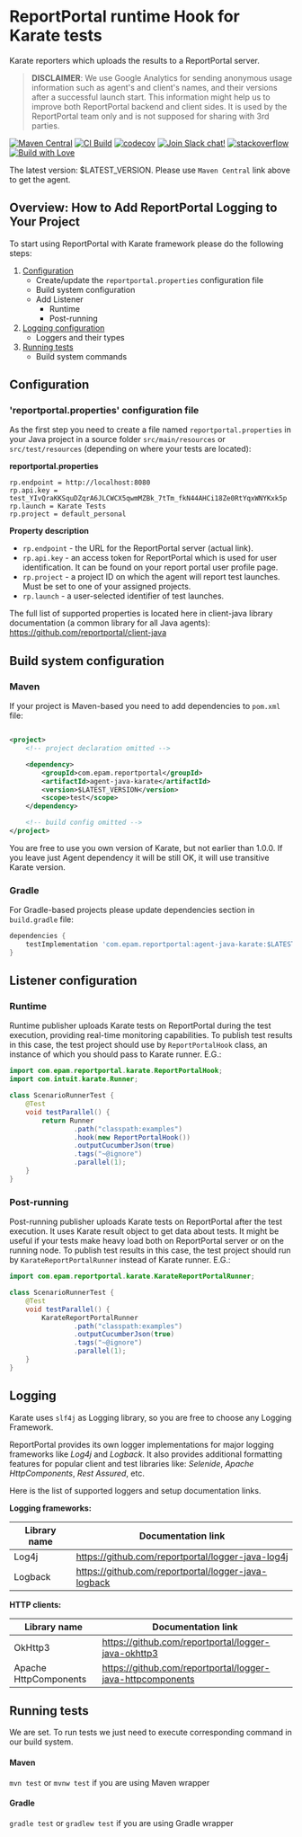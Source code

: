 # ReportPortal runtime Hook for Karate tests

Karate reporters which uploads the results to a ReportPortal server.

> **DISCLAIMER**: We use Google Analytics for sending anonymous usage information such as agent's and client's names, and their versions
> after a successful launch start. This information might help us to improve both ReportPortal backend and client sides. It is used by the
> ReportPortal team only and is not supposed for sharing with 3rd parties.

[![Maven Central](https://img.shields.io/maven-central/v/com.epam.reportportal/agent-java-karate.svg?label=Maven%20Central)](https://central.sonatype.com/artifact/com.epam.reportportal/agent-java-karate)
[![CI Build](https://github.com/reportportal/agent-java-karate/actions/workflows/ci.yml/badge.svg)](https://github.com/reportportal/agent-java-karate/actions/workflows/ci.yml)
[![codecov](https://codecov.io/github/reportportal/agent-java-karate/graph/badge.svg?token=wJr9F6hZln)](https://codecov.io/github/reportportal/agent-java-karate)
[![Join Slack chat!](https://slack.epmrpp.reportportal.io/badge.svg)](https://slack.epmrpp.reportportal.io/)
[![stackoverflow](https://img.shields.io/badge/reportportal-stackoverflow-orange.svg?style=flat)](http://stackoverflow.com/questions/tagged/reportportal)
[![Build with Love](https://img.shields.io/badge/build%20with-❤%EF%B8%8F%E2%80%8D-lightgrey.svg)](http://reportportal.io?style=flat)

The latest version: $LATEST_VERSION. Please use `Maven Central` link above to get the agent.

## Overview: How to Add ReportPortal Logging to Your Project

To start using ReportPortal with Karate framework please do the following steps:

1. [Configuration](#configuration)
    * Create/update the `reportportal.properties` configuration file
    * Build system configuration
    * Add Listener
        * Runtime
        * Post-running
2. [Logging configuration](#logging)
    * Loggers and their types
3. [Running tests](#running-tests)
    * Build system commands

## Configuration

### 'reportportal.properties' configuration file

As the first step you need to create a file named `reportportal.properties` in your Java project in a source
folder `src/main/resources` or `src/test/resources` (depending on where your tests are located):

**reportportal.properties**

```
rp.endpoint = http://localhost:8080
rp.api.key = test_YIvQraKKSquDZqrA6JLCWCX5qwmMZBk_7tTm_fkN44AHCi18Ze0RtYqxWNYKxk5p
rp.launch = Karate Tests
rp.project = default_personal
```

**Property description**

* `rp.endpoint` - the URL for the ReportPortal server (actual link).
* `rp.api.key` - an access token for ReportPortal which is used for user identification. It can be found on your report
  portal user profile page.
* `rp.project` - a project ID on which the agent will report test launches. Must be set to one of your assigned
  projects.
* `rp.launch` - a user-selected identifier of test launches.

The full list of supported properties is located here in client-java library documentation (a common library for all
Java agents): https://github.com/reportportal/client-java

## Build system configuration

### Maven

If your project is Maven-based you need to add dependencies to `pom.xml` file:

```xml

<project>
    <!-- project declaration omitted -->

    <dependency>
        <groupId>com.epam.reportportal</groupId>
        <artifactId>agent-java-karate</artifactId>
        <version>$LATEST_VERSION</version>
        <scope>test</scope>
    </dependency>

    <!-- build config omitted -->
</project>
```

You are free to use you own version of Karate, but not earlier than 1.0.0. If you leave just Agent dependency it will
be still OK, it will use transitive Karate version.

### Gradle

For Gradle-based projects please update dependencies section in `build.gradle` file:

```groovy
dependencies {
    testImplementation 'com.epam.reportportal:agent-java-karate:$LATEST_VERSION'
}
```

## Listener configuration

### Runtime

Runtime publisher uploads Karate tests on ReportPortal during the test execution, providing real-time monitoring capabilities. To publish
test results in this case, the test project should use by `ReportPortalHook` class, an instance of which you should pass to Karate runner.
E.G.:

```java
import com.epam.reportportal.karate.ReportPortalHook;
import com.intuit.karate.Runner;

class ScenarioRunnerTest {
	@Test
	void testParallel() {
		return Runner
                .path("classpath:examples")
                .hook(new ReportPortalHook())
                .outputCucumberJson(true)
                .tags("~@ignore")
                .parallel(1);
	}
}
```

### Post-running

Post-running publisher uploads Karate tests on ReportPortal after the test execution. It uses Karate result object to get data about tests.
It might be useful if your tests make heavy load both on ReportPortal server or on the running node. To publish test results in this case,
the test project should run by `KarateReportPortalRunner` instead of Karate runner.
E.G.:

```java
import com.epam.reportportal.karate.KarateReportPortalRunner;

class ScenarioRunnerTest {
	@Test
	void testParallel() {
		KarateReportPortalRunner
                .path("classpath:examples")
                .outputCucumberJson(true)
                .tags("~@ignore")
                .parallel(1);
	}
}
```

## Logging

Karate uses `slf4j` as Logging library, so you are free to choose any Logging Framework.

ReportPortal provides its own logger implementations for major logging frameworks like *Log4j* and *Logback*. It also
provides additional formatting features for popular client and test libraries like: *Selenide*, *Apache HttpComponents*,
*Rest Assured*, etc.

Here is the list of supported loggers and setup documentation links.

**Logging frameworks:**

| **Library name** | **Documentation link**                              |
|------------------|-----------------------------------------------------|
| Log4j            | https://github.com/reportportal/logger-java-log4j   |
| Logback          | https://github.com/reportportal/logger-java-logback |

**HTTP clients:**

| **Library name**      | **Documentation link**                                     |
|-----------------------|------------------------------------------------------------|
| OkHttp3               | https://github.com/reportportal/logger-java-okhttp3        |
| Apache HttpComponents | https://github.com/reportportal/logger-java-httpcomponents |

## Running tests

We are set. To run tests we just need to execute corresponding command in our build system.

#### Maven

`mvn test` or `mvnw test` if you are using Maven wrapper

#### Gradle

`gradle test` or `gradlew test` if you are using Gradle wrapper
